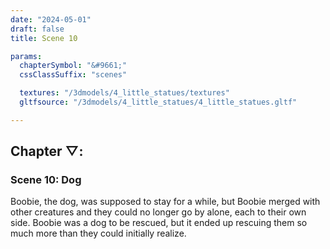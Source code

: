 ```yaml
---
date: "2024-05-01"
draft: false
title: Scene 10

params:
  chapterSymbol: "&#9661;"
  cssClassSuffix: "scenes"

  textures: "/3dmodels/4_little_statues/textures"
  gltfsource: "/3dmodels/4_little_statues/4_little_statues.gltf"

---
```

<h2 class="green">Chapter &#9661;:</h2>
<h3 class="green">Scene 10: Dog</h3>
<canvas id="c"></canvas>

Boobie, the dog, was supposed to stay for a while, but Boobie merged with other creatures and they could no longer go by alone, each to their own side. Boobie was a dog to be rescued, but it ended up rescuing them so much more than they could initially realize.
